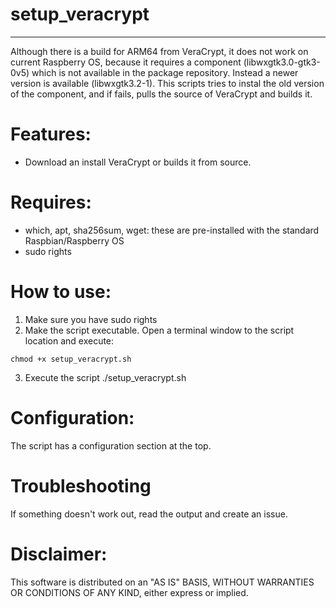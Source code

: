 # setup_veracrypt
------------------

Although there is a build for ARM64 from VeraCrypt, it does not work on current Raspberry OS, because it requires a component (libwxgtk3.0-gtk3-0v5) which is not available in the package repository. Instead a newer version is available (libwxgtk3.2-1). This scripts tries to instal the old version of the component, and if fails, pulls the source of VeraCrypt and builds it.

# Features:
* Download an install VeraCrypt or builds it from source.

# Requires:
* which, apt, sha256sum, wget: these are pre-installed with the standard Raspbian/Raspberry OS
* sudo rights

# How to use:
1. Make sure you have sudo rights
2. Make the script executable. Open a terminal window to the script location and execute:
```
chmod +x setup_veracrypt.sh
```
3. Execute the script ./setup_veracrypt.sh

# Configuration:
The script has a configuration section at the top.

# Troubleshooting
If something doesn't work out, read the output and create an issue.

# Disclaimer:
This software is distributed on an "AS IS" BASIS,  WITHOUT WARRANTIES OR CONDITIONS OF ANY KIND, either express or implied.
